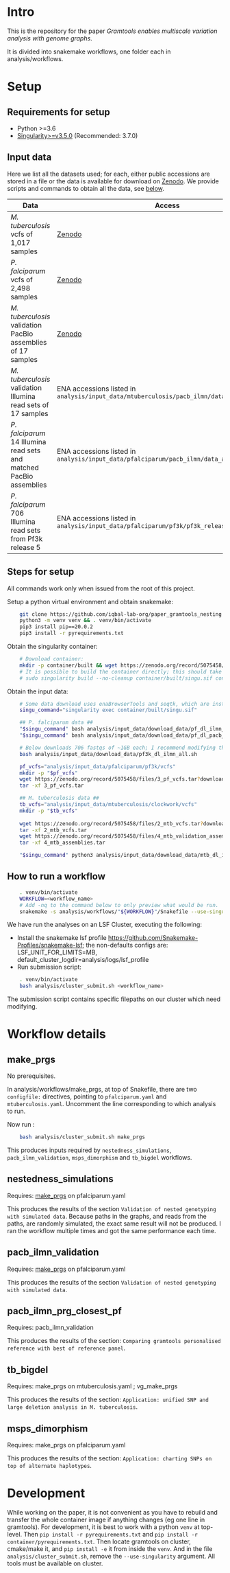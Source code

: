 Intro
======
This is the repository for the paper *Gramtools enables multiscale variation analysis with genome graphs*. 

It is divided into snakemake workflows, one folder each in analysis/workflows.

Setup
=======

Requirements for setup
--------------------------

* Python >=3.6
* [Singularity>=v3.5.0](https://sylabs.io/guides/3.5/user-guide/>) (Recommended: 3.7.0)


Input data
------------

Here we list all the datasets used; for each, either public accessions are stored in a file or the data is available for download on [Zenodo][Zenodo].
We provide scripts and commands to obtain all the data, see [below](#Steps-for-setup).

Data                      | Access
----                      | -----
*M. tuberculosis* vcfs of 1,017 samples | [Zenodo][Zenodo]
*P. falciparum* vcfs of 2,498 samples | [Zenodo][Zenodo]
*M. tuberculosis* validation PacBio assemblies of 17 samples | [Zenodo][Zenodo]
*M. tuberculosis* validation Illumina read sets of 17 samples | ENA accessions listed in `analysis/input_data/mtuberculosis/pacb_ilmn/data_accessions.tsv`
*P. falciparum* 14 Illumina read sets and matched PacBio assemblies | ENA accessions listed in `analysis/input_data/pfalciparum/pacb_ilmn/data_accessions.tsv`
*P. falciparum* 706 Illumina read sets from Pf3k release 5 | ENA accessions listed in `analysis/input_data/pfalciparum/pf3k/pf3k_release_5.tsv`

[Zenodo]: https://doi.org/10.5281/zenodo.5075458


Steps for setup
-------------------

All commands work only when issued from the root of this project.

Setup a python virtual environment and obtain snakemake:
    
```sh
    git clone https://github.com/iqbal-lab-org/paper_gramtools_nesting && cd paper_gramtools_nesting
    python3 -m venv venv && . venv/bin/activate
    pip3 install pip==20.0.2 
    pip3 install -r pyrequirements.txt
```

Obtain the singularity container:

```sh
    # Download container:
    mkdir -p container/built && wget https://zenodo.org/record/5075458/files/1_container.sif?download=1 -O container/built/singu.sif
    # It is possible to build the container directly; this should take ~30 minutes:
    # sudo singularity build --no-cleanup container/built/singu.sif container/singu_def.def 
```

Obtain the input data:

```sh
    # Some data download uses enaBrowserTools and seqtk, which are installed in container.
    singu_command="singularity exec container/built/singu.sif"

    ## P. falciparum data ##
    "$singu_command" bash analysis/input_data/download_data/pf_dl_ilmn_ena.sh
    "$singu_command" bash analysis/input_data/download_data/pf_dl_pacb_assemblies.sh

    # Below downloads 706 fastqs of ~1GB each; I recommend modifying the script to submit in parallel to a cluster (adding in singularity command too). Downloads from ENA server, several reruns may be required if server throws any error.
    bash analysis/input_data/download_data/pf3k_dl_ilmn_all.sh

    pf_vcfs="analysis/input_data/pfalciparum/pf3k/vcfs"
    mkdir -p "$pf_vcfs"
    wget https://zenodo.org/record/5075458/files/3_pf_vcfs.tar?download=1  -O 3_pf_vcfs.tar
    tar -xf 3_pf_vcfs.tar

    ## M. tuberculosis data ##
    tb_vcfs="analysis/input_data/mtuberculosis/clockwork/vcfs"
    mkdir -p "$tb_vcfs"
    
    wget https://zenodo.org/record/5075458/files/2_mtb_vcfs.tar?download=1 -O 2_mtb_vcfs.tar
    tar -xf 2_mtb_vcfs.tar
    wget https://zenodo.org/record/5075458/files/4_mtb_validation_assemblies.tar?download=1 -O 4_mtb_assemblies.tar
    tar -xf 4_mtb_assemblies.tar

    "$singu_command" python3 analysis/input_data/download_data/mtb_dl_ilmn_ena.py
```


How to run a workflow
----------------------

```sh
    . venv/bin/activate
    WORKFLOW=<workflow_name>
    # Add -nq to the command below to only preview what would be run.
    snakemake -s analysis/workflows/"${WORKFLOW}"/Snakefile --use-singularity --verbose
```

We have run the analyses on an LSF Cluster, executing the following:

* Install the snakemake lsf profile https://github.com/Snakemake-Profiles/snakemake-lsf;
  the non-defaults configs are: LSF_UNIT_FOR_LIMITS=MB, default_cluster_logdir=analysis/logs/lsf_profile
* Run submission script:

```sh
    . venv/bin/activate
    bash analysis/cluster_submit.sh <workflow_name>
```

The submission script contains specific filepaths on our cluster which need modifying.


Workflow details
============================

make_prgs
-----------

No prerequisites.

In analysis/workflows/make_prgs, at top of Snakefile, there are two `configfile:` directives, pointing to `pfalciparum.yaml` and `mtuberculosis.yaml`. Uncomment the line corresponding to which analysis to run.

Now run :

```sh
    bash analysis/cluster_submit.sh make_prgs
```

This produces inputs required by `nestedness_simulations`, `pacb_ilmn_validation`, `msps_dimorphism` and `tb_bigdel` workflows.

nestedness_simulations
-----------------------

Requires: [make_prgs](#make_prgs) on pfalciparum.yaml

This produces the results of the section `Validation of nested genotyping with simulated data`. Because paths in the graphs, and reads from the paths, are randomly simulated, the exact same result will not be produced. I ran the workflow multiple times and got the same performance each time.

pacb_ilmn_validation
---------------------
Requires: [make_prgs](#make_prgs) on pfalciparum.yaml

This produces the results of the section `Validation of nested genotyping with simulated data`.

pacb_ilmn_prg_closest_pf
-------------------------
Requires: pacb_ilmn_validation

This produces the results of the section: `Comparing gramtools personalised reference with best of reference panel`.


tb_bigdel
----------
Requires: make_prgs on mtuberculosis.yaml ; vg_make_prgs

This produces the results of the section: `Application: unified SNP and large deletion analysis in M. tuberculosis`.

msps_dimorphism
-----------------
Requires: make_prgs on pfalciparum.yaml

This produces the results of the section: `Application: charting SNPs on top of alternate haplotypes`.


Development
============

While working on the paper, it is not convenient as you have to rebuild and transfer the whole container image if anything changes (eg one line in gramtools). For development, it is best to work with a python `venv` at top-level. Then `pip install -r pyrequirements.txt` and `pip install -r container/pyrequirements.txt`. Then locate gramtools on cluster, cmake/make it, and `pip install -e` it from inside the `venv`. And in the file `analysis/cluster_submit.sh`, remove the `--use-singularity` argument. All tools must be available on cluster.

